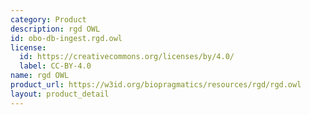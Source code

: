 ```yaml
---
category: Product
description: rgd OWL
id: obo-db-ingest.rgd.owl
license:
  id: https://creativecommons.org/licenses/by/4.0/
  label: CC-BY-4.0
name: rgd OWL
product_url: https://w3id.org/biopragmatics/resources/rgd/rgd.owl
layout: product_detail
---
```

